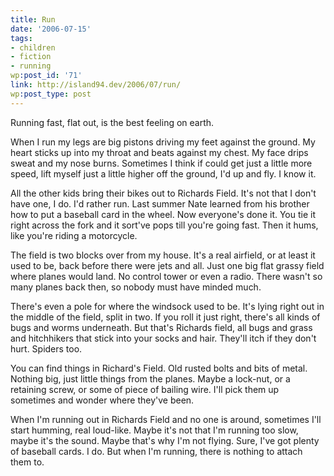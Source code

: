 ```yaml
---
title: Run
date: '2006-07-15'
tags:
- children
- fiction
- running
wp:post_id: '71'
link: http://island94.dev/2006/07/run/
wp:post_type: post
---
```


Running fast, flat out, is the best feeling on earth.

When I run my legs are big pistons driving my feet against the ground. My heart sticks up into my throat and beats against my chest. My face drips sweat and my nose burns. Sometimes I think if could get just a little more speed, lift myself just a little higher off the ground, I'd up and fly. I know it.

All the other kids bring their bikes out to Richards Field. It's not that I don't have one, I do. I'd rather run. Last summer Nate learned from his brother how to put a baseball card in the wheel. Now everyone's done it. You tie it right across the fork and it sort've pops till you're going fast. Then it hums, like you're riding a motorcycle.

The field is two blocks over from my house. It's a real airfield, or at least it used to be, back before there were jets and all. Just one big flat grassy field where planes would land. No control tower or even a radio. There wasn't so many planes back then, so nobody must have minded much.

There's even a pole for where the windsock used to be. It's lying right out in the middle of the field, split in two. If you roll it just right, there's all kinds of bugs and worms underneath. But that's Richards field, all bugs and grass and hitchhikers that stick into your socks and hair. They'll itch if they don't hurt. Spiders too.

You can find things in Richard's Field. Old rusted bolts and bits of metal. Nothing big, just little things from the planes. Maybe a lock-nut, or a retaining screw, or some of piece of bailing wire. I'll pick them up sometimes and wonder where they've been.

When I'm running out in Richards Field and no one is around, sometimes I'll start humming, real loud-like. Maybe it's not that I'm running too slow, maybe it's the sound. Maybe that's why I'm not flying. Sure, I've got plenty of baseball cards. I do. But when I'm running, there is nothing to attach them to.

<!--break-->
